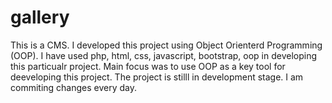 # gallery
 This is a CMS. I developed this project using Object Orienterd Programming (OOP). I have used php, html, css, javascript, bootstrap, oop in developing this particualr project. Main focus was to use OOP as a key tool for deeveloping this project. The project is stilll in development stage. I am commiting changes every day.  
